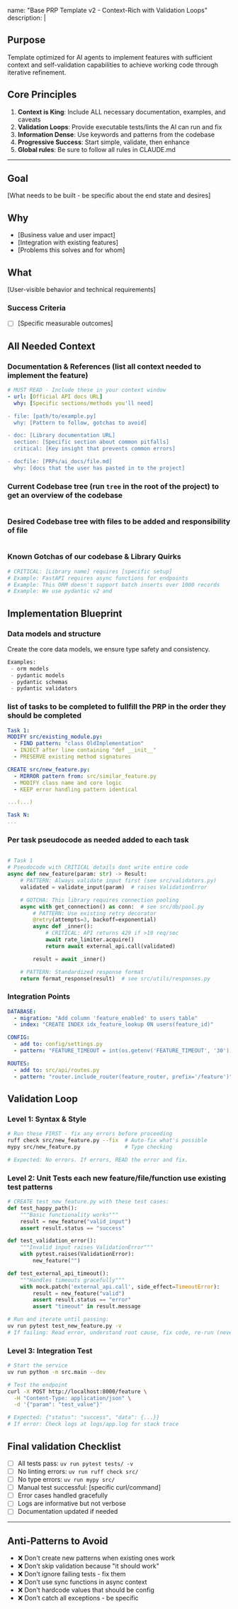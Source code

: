 name: "Base PRP Template v2 - Context-Rich with Validation Loops"
description: |

## Purpose

Template optimized for AI agents to implement features with sufficient context and self-validation capabilities to achieve working code through iterative refinement.

## Core Principles

1. **Context is King**: Include ALL necessary documentation, examples, and caveats
2. **Validation Loops**: Provide executable tests/lints the AI can run and fix
3. **Information Dense**: Use keywords and patterns from the codebase
4. **Progressive Success**: Start simple, validate, then enhance
5. **Global rules**: Be sure to follow all rules in CLAUDE.md

---

## Goal

[What needs to be built - be specific about the end state and desires]

## Why

- [Business value and user impact]
- [Integration with existing features]
- [Problems this solves and for whom]

## What

[User-visible behavior and technical requirements]

### Success Criteria

- [ ] [Specific measurable outcomes]

## All Needed Context

### Documentation & References (list all context needed to implement the feature)

```yaml
# MUST READ - Include these in your context window
- url: [Official API docs URL]
  why: [Specific sections/methods you'll need]

- file: [path/to/example.py]
  why: [Pattern to follow, gotchas to avoid]

- doc: [Library documentation URL]
  section: [Specific section about common pitfalls]
  critical: [Key insight that prevents common errors]

- docfile: [PRPs/ai_docs/file.md]
  why: [docs that the user has pasted in to the project]
```

### Current Codebase tree (run `tree` in the root of the project) to get an overview of the codebase

```bash

```

### Desired Codebase tree with files to be added and responsibility of file

```bash

```

### Known Gotchas of our codebase & Library Quirks

```python
# CRITICAL: [Library name] requires [specific setup]
# Example: FastAPI requires async functions for endpoints
# Example: This ORM doesn't support batch inserts over 1000 records
# Example: We use pydantic v2 and
```

## Implementation Blueprint

### Data models and structure

Create the core data models, we ensure type safety and consistency.

```python
Examples:
 - orm models
 - pydantic models
 - pydantic schemas
 - pydantic validators

```

### list of tasks to be completed to fullfill the PRP in the order they should be completed

```yaml
Task 1:
MODIFY src/existing_module.py:
  - FIND pattern: "class OldImplementation"
  - INJECT after line containing "def __init__"
  - PRESERVE existing method signatures

CREATE src/new_feature.py:
  - MIRROR pattern from: src/similar_feature.py
  - MODIFY class name and core logic
  - KEEP error handling pattern identical

...(...)

Task N:
...

```

### Per task pseudocode as needed added to each task

```python

# Task 1
# Pseudocode with CRITICAL details dont write entire code
async def new_feature(param: str) -> Result:
    # PATTERN: Always validate input first (see src/validators.py)
    validated = validate_input(param)  # raises ValidationError

    # GOTCHA: This library requires connection pooling
    async with get_connection() as conn:  # see src/db/pool.py
        # PATTERN: Use existing retry decorator
        @retry(attempts=3, backoff=exponential)
        async def _inner():
            # CRITICAL: API returns 429 if >10 req/sec
            await rate_limiter.acquire()
            return await external_api.call(validated)

        result = await _inner()

    # PATTERN: Standardized response format
    return format_response(result)  # see src/utils/responses.py
```

### Integration Points

```yaml
DATABASE:
  - migration: "Add column 'feature_enabled' to users table"
  - index: "CREATE INDEX idx_feature_lookup ON users(feature_id)"

CONFIG:
  - add to: config/settings.py
  - pattern: "FEATURE_TIMEOUT = int(os.getenv('FEATURE_TIMEOUT', '30'))"

ROUTES:
  - add to: src/api/routes.py
  - pattern: "router.include_router(feature_router, prefix='/feature')"
```

## Validation Loop

### Level 1: Syntax & Style

```bash
# Run these FIRST - fix any errors before proceeding
ruff check src/new_feature.py --fix  # Auto-fix what's possible
mypy src/new_feature.py              # Type checking

# Expected: No errors. If errors, READ the error and fix.
```

### Level 2: Unit Tests each new feature/file/function use existing test patterns

```python
# CREATE test_new_feature.py with these test cases:
def test_happy_path():
    """Basic functionality works"""
    result = new_feature("valid_input")
    assert result.status == "success"

def test_validation_error():
    """Invalid input raises ValidationError"""
    with pytest.raises(ValidationError):
        new_feature("")

def test_external_api_timeout():
    """Handles timeouts gracefully"""
    with mock.patch('external_api.call', side_effect=TimeoutError):
        result = new_feature("valid")
        assert result.status == "error"
        assert "timeout" in result.message
```

```bash
# Run and iterate until passing:
uv run pytest test_new_feature.py -v
# If failing: Read error, understand root cause, fix code, re-run (never mock to pass)
```

### Level 3: Integration Test

```bash
# Start the service
uv run python -m src.main --dev

# Test the endpoint
curl -X POST http://localhost:8000/feature \
  -H "Content-Type: application/json" \
  -d '{"param": "test_value"}'

# Expected: {"status": "success", "data": {...}}
# If error: Check logs at logs/app.log for stack trace
```

## Final validation Checklist

- [ ] All tests pass: `uv run pytest tests/ -v`
- [ ] No linting errors: `uv run ruff check src/`
- [ ] No type errors: `uv run mypy src/`
- [ ] Manual test successful: [specific curl/command]
- [ ] Error cases handled gracefully
- [ ] Logs are informative but not verbose
- [ ] Documentation updated if needed

---

## Anti-Patterns to Avoid

- ❌ Don't create new patterns when existing ones work
- ❌ Don't skip validation because "it should work"
- ❌ Don't ignore failing tests - fix them
- ❌ Don't use sync functions in async context
- ❌ Don't hardcode values that should be config
- ❌ Don't catch all exceptions - be specific
